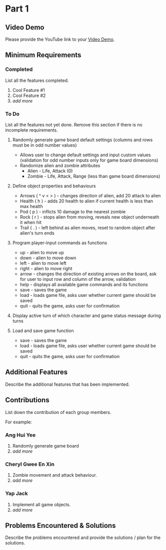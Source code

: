 # Part 1

## Video Demo

Please provide the YouTube link to your [Video Demo](https://youtube.com).

## Minimum Requirements

### Completed

List all the features completed.

1. Cool Feature #1
2. Cool Feature #2
3. *add more*

### To Do

List all the features not yet done. Remove this section if there is no incomplete requirements.

1. Randomly generate game board default settings (columns and rows must be in odd number values)
    * Allows user to change default settings and input custom values (validation for odd number inputs only for game board dimensions)
    * Randomize alien and zombie attributes
         * Alien  - Life, Attack (0)
         * Zombie - Life, Attack, Range (less than game board dimensions)

2. Define object properties and behaviours
    *  Arrows ( ^ v < > ) - changes direction of alien, add 20 attack to alien
    *  Health ( h )       - adds 20 health to alien if current health is less than max health
    *  Pod ( p )          - inflicts 10 damage to the nearest zombie
    *  Rock ( r )         - stops alien from moving, reveals new object underneath it when hit
    *  Trail ( . )        - left behind as alien moves, reset to random object after alien's turn ends

3. Program player-input commands as functions 
    * up    - alien to move up
    * down  - alien to move down
    * left  - alien to move left
    * right - alien to move right
    * arrow - changes the direction of existing arrows on the board, ask for user to input row and column of the arrow, validation
    * help  - displays all available game commands and its functions
    * save  - saves the game
    * load  - loads game file, asks user whether current game should be saved
    * quit  - quits the game, asks user for confirmation

4. Display active turn of which character and game status message during turns

5. Load and save game function
    * save  - saves the game
    * load  - loads game file, asks user whether current game should be saved
    * quit  - quits the game, asks user for confirmation

## Additional Features

Describe the additional features that has been implemented.

## Contributions

List down the contribution of each group members.

For example:

### Ang Hui Yee

1. Randomly generate game board
2. *add more*

### Cheryl Gwee En Xin

1. Zombie movement and attack behaviour.
2. *add more*

### Yap Jack

1. Implement all game objects.
2. *add more*

## Problems Encountered & Solutions

Describe the problems encountered and provide the solutions / plan for the solutions.
